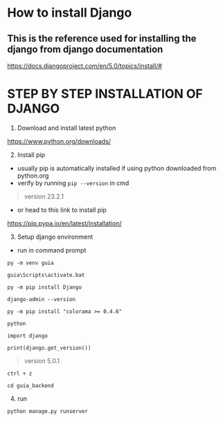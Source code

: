 # How to install Django
## This is the reference used for installing the django from django documentation
https://docs.djangoproject.com/en/5.0/topics/install/#

# STEP BY STEP INSTALLATION OF DJANGO 
1. Download and install latest python
   
https://www.python.org/downloads/ 

2. Install pip
- usually pip is automatically installed if using python downloaded from python.org
- verify by running `pip --version` in cmd
> version 23.2.1
- or head to this link to install pip
  
https://pip.pypa.io/en/latest/installation/

3. Setup django environment
- run in command prompt
  
`py -m venv guia`

`guia\Scripts\activate.bat`

`py -m pip install Django`

`django-admin --version`

`py -m pip install "colorama >= 0.4.6"`

`python`

`import django`

`print(django.get_version())`

> version 5.0.1

`ctrl + z`

`cd guia_backend`

4. run
   
`python manage.py runserver`
